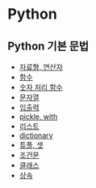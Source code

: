 # Python

## Python 기본 문법

- [자료형, 연산자](https://github.com/gpwltl/TIL/blob/master/Python/practice.py)
- [함수](https://github.com/gpwltl/TIL/blob/master/Python/functionn.py)
- [숫자 처리 함수](https://github.com/gpwltl/TIL/blob/master/Python/function_num.py)
- [문자열](https://github.com/gpwltl/TIL/blob/master/Python/string.py)
- [입출력](https://github.com/gpwltl/TIL/blob/master/Python/input.py)
- [pickle, with](https://github.com/gpwltl/TIL/blob/master/Python/pickle%2Cwith.py)
- [리스트](https://github.com/gpwltl/TIL/blob/master/Python/list.py)
- [dictionary](https://github.com/gpwltl/TIL/blob/master/Python/dictionary.py)
- [튜플, 셋](https://github.com/gpwltl/TIL/blob/master/Python/tuple_set.py)
- [조건문](https://github.com/gpwltl/TIL/blob/master/Python/if.py)
- [클래스]()
- [상속]()
